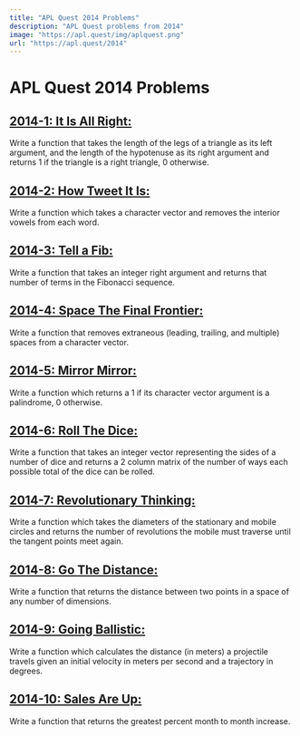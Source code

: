 ```yaml
---
title: "APL Quest 2014 Problems"
description: "APL Quest problems from 2014"
image: "https://apl.quest/img/aplquest.png"
url: "https://apl.quest/2014"
---
```

# APL Quest 2014 Problems
<div class="index">
<p><h2><a href="1">2014-1: It Is All Right:</a></h2> Write a function that takes the length of the legs of a triangle as its left argument, and the length of the hypotenuse as its right argument and returns 1 if the triangle is a right triangle, 0 otherwise.</p>

<p><h2><a href="2">2014-2: How Tweet It Is:</a></h2> Write a function which takes a character vector and removes the interior vowels from each word.</p>

<p><h2><a href="3">2014-3: Tell a Fib:</a></h2> Write a function that takes an integer right argument and returns that number of terms in the Fibonacci sequence.</p>

<p><h2><a href="4">2014-4: Space The Final Frontier:</a></h2> Write a function that removes extraneous (leading, trailing, and multiple) spaces from a character vector.</p>

<p><h2><a href="5">2014-5: Mirror Mirror:</a></h2> Write a function which returns a 1 if its character vector argument is a palindrome, 0 otherwise.</p>

<p><h2><a href="6">2014-6: Roll The Dice:</a></h2> Write a function that takes an integer vector representing the sides of a number of dice and returns a 2 column matrix of the number of ways each possible total of the dice can be rolled.</p>

<p><h2><a href="7">2014-7: Revolutionary Thinking:</a></h2> Write a function which takes the diameters of the stationary and mobile circles and returns the number of revolutions the mobile must traverse until the tangent points meet again.</p>

<p><h2><a href="8">2014-8: Go The Distance:</a></h2> Write a function that returns the distance between two points in a space of any number of dimensions.</p>

<p><h2><a href="9">2014-9: Going Ballistic:</a></h2> Write a function which calculates the distance (in meters) a projectile travels given an initial velocity in meters per second and a trajectory in degrees.</p>

<p><h2><a href="10">2014-10: Sales Are Up:</a></h2> Write a function that returns the greatest percent month to month increase.</p>

</div>
